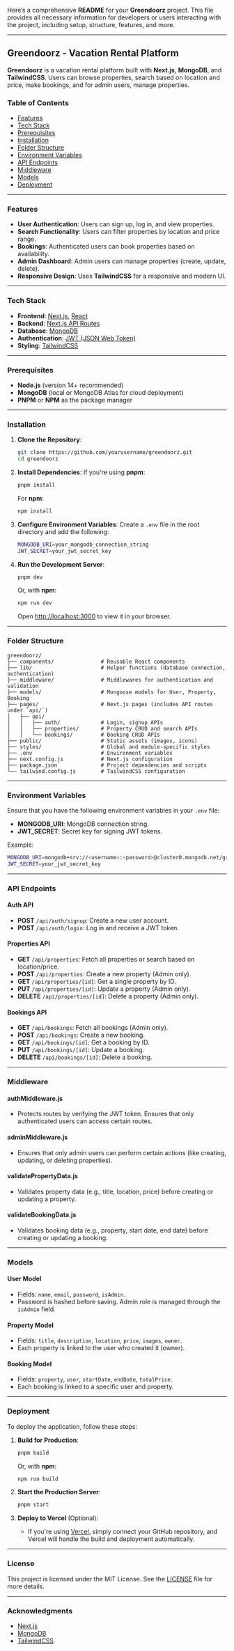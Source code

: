 Here’s a comprehensive **README** for your **Greendoorz** project. This file provides all necessary information for developers or users interacting with the project, including setup, structure, features, and more.

---

## Greendoorz - Vacation Rental Platform

**Greendoorz** is a vacation rental platform built with **Next.js**, **MongoDB**, and **TailwindCSS**. Users can browse properties, search based on location and price, make bookings, and for admin users, manage properties.

### Table of Contents

- [Features](#features)
- [Tech Stack](#tech-stack)
- [Prerequisites](#prerequisites)
- [Installation](#installation)
- [Folder Structure](#folder-structure)
- [Environment Variables](#environment-variables)
- [API Endpoints](#api-endpoints)
- [Middleware](#middleware)
- [Models](#models)
- [Deployment](#deployment)

---

### Features

- **User Authentication**: Users can sign up, log in, and view properties.
- **Search Functionality**: Users can filter properties by location and price range.
- **Bookings**: Authenticated users can book properties based on availability.
- **Admin Dashboard**: Admin users can manage properties (create, update, delete).
- **Responsive Design**: Uses **TailwindCSS** for a responsive and modern UI.

---

### Tech Stack

- **Frontend**: [Next.js](https://nextjs.org), [React](https://reactjs.org)
- **Backend**: [Next.js API Routes](https://nextjs.org/docs/api-routes/introduction)
- **Database**: [MongoDB](https://www.mongodb.com)
- **Authentication**: [JWT (JSON Web Token)](https://jwt.io)
- **Styling**: [TailwindCSS](https://tailwindcss.com)

---

### Prerequisites

- **Node.js** (version 14+ recommended)
- **MongoDB** (local or MongoDB Atlas for cloud deployment)
- **PNPM** or **NPM** as the package manager

---

### Installation

1. **Clone the Repository**:
    ```bash
    git clone https://github.com/yourusername/greendoorz.git
    cd greendoorz
    ```

2. **Install Dependencies**:
    If you're using **pnpm**:
    ```bash
    pnpm install
    ```

    For **npm**:
    ```bash
    npm install
    ```

3. **Configure Environment Variables**:
    Create a `.env` file in the root directory and add the following:

    ```bash
    MONGODB_URI=your_mongodb_connection_string
    JWT_SECRET=your_jwt_secret_key
    ```

4. **Run the Development Server**:
    ```bash
    pnpm dev
    ```
    Or, with **npm**:
    ```bash
    npm run dev
    ```

    Open [http://localhost:3000](http://localhost:3000) to view it in your browser.

---

### Folder Structure

```
greendoorz/
├── components/               # Reusable React components
├── lib/                      # Helper functions (database connection, authentication)
├── middleware/               # Middlewares for authentication and validation
├── models/                   # Mongoose models for User, Property, Booking
├── pages/                    # Next.js pages (includes API routes under `api/`)
│   ├── api/
│   │   ├── auth/             # Login, signup APIs
│   │   ├── properties/       # Property CRUD and search APIs
│   │   └── bookings/         # Booking CRUD APIs
├── public/                   # Static assets (images, icons)
├── styles/                   # Global and module-specific styles
├── .env                      # Environment variables
├── next.config.js            # Next.js configuration
├── package.json              # Project dependencies and scripts
└── tailwind.config.js        # TailwindCSS configuration
```

---

### Environment Variables

Ensure that you have the following environment variables in your `.env` file:

- **MONGODB_URI**: MongoDB connection string.
- **JWT_SECRET**: Secret key for signing JWT tokens.

Example:

```bash
MONGODB_URI=mongodb+srv://<username>:<password>@cluster0.mongodb.net/greendoorz?retryWrites=true&w=majority
JWT_SECRET=your_jwt_secret_key
```

---

### API Endpoints

#### **Auth API**
- **POST** `/api/auth/signup`: Create a new user account.
- **POST** `/api/auth/login`: Log in and receive a JWT token.

#### **Properties API**
- **GET** `/api/properties`: Fetch all properties or search based on location/price.
- **POST** `/api/properties`: Create a new property (Admin only).
- **GET** `/api/properties/[id]`: Get a single property by ID.
- **PUT** `/api/properties/[id]`: Update a property (Admin only).
- **DELETE** `/api/properties/[id]`: Delete a property (Admin only).

#### **Bookings API**
- **GET** `/api/bookings`: Fetch all bookings (Admin only).
- **POST** `/api/bookings`: Create a new booking.
- **GET** `/api/bookings/[id]`: Get a booking by ID.
- **PUT** `/api/bookings/[id]`: Update a booking.
- **DELETE** `/api/bookings/[id]`: Delete a booking.

---

### Middleware

#### **authMiddleware.js**
- Protects routes by verifying the JWT token. Ensures that only authenticated users can access certain routes.

#### **adminMiddleware.js**
- Ensures that only admin users can perform certain actions (like creating, updating, or deleting properties).

#### **validatePropertyData.js**
- Validates property data (e.g., title, location, price) before creating or updating a property.

#### **validateBookingData.js**
- Validates booking data (e.g., property, start date, end date) before creating or updating a booking.

---

### Models

#### **User Model**
- Fields: `name`, `email`, `password`, `isAdmin`.
- Password is hashed before saving. Admin role is managed through the `isAdmin` field.

#### **Property Model**
- Fields: `title`, `description`, `location`, `price`, `images`, `owner`.
- Each property is linked to the user who created it (owner).

#### **Booking Model**
- Fields: `property`, `user`, `startDate`, `endDate`, `totalPrice`.
- Each booking is linked to a specific user and property.

---

### Deployment

To deploy the application, follow these steps:

1. **Build for Production**:
    ```bash
    pnpm build
    ```
    Or, with **npm**:
    ```bash
    npm run build
    ```

2. **Start the Production Server**:
    ```bash
    pnpm start
    ```

3. **Deploy to Vercel** (Optional):
   - If you're using [Vercel](https://vercel.com), simply connect your GitHub repository, and Vercel will handle the build and deployment automatically.

---

### License

This project is licensed under the MIT License. See the [LICENSE](LICENSE) file for more details.

---

### Acknowledgments

- [Next.js](https://nextjs.org/)
- [MongoDB](https://www.mongodb.com/)
- [TailwindCSS](https://tailwindcss.com/)